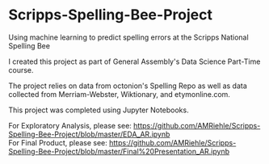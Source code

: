 # Scripps-Spelling-Bee-Project
Using machine learning to predict spelling errors at the Scripps National Spelling Bee

I created this project as part of General Assembly's Data Science Part-Time course. 

The project relies on data from octonion's Spelling Repo as well as data collected from Merriam-Webster, Wiktionary, and etymonline.com.

This project was completed using Jupyter Notebooks.

For Exploratory Analysis, please see: https://github.com/AMRiehle/Scripps-Spelling-Bee-Project/blob/master/EDA_AR.ipynb
</br>For Final Product, please see: https://github.com/AMRiehle/Scripps-Spelling-Bee-Project/blob/master/Final%20Presentation_AR.ipynb
